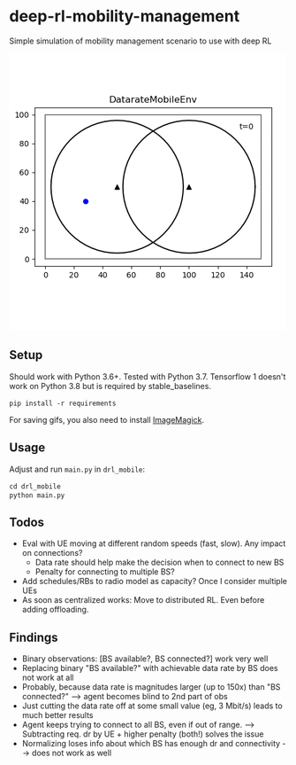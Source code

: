 # deep-rl-mobility-management

Simple simulation of mobility management scenario to use with deep RL

![example](docs/gifs/v02.gif)

## Setup

Should work with Python 3.6+. Tested with Python 3.7. 
Tensorflow 1 doesn't work on Python 3.8 but is required by stable_baselines.

```
pip install -r requirements
```

For saving gifs, you also need to install [ImageMagick](https://imagemagick.org/index.php).

## Usage

Adjust and run `main.py` in `drl_mobile`:

```
cd drl_mobile
python main.py
```

## Todos

* Eval with UE moving at different random speeds (fast, slow). Any impact on connections?
    * Data rate should help make the decision when to connect to new BS
    * Penalty for connecting to multiple BS?
* Add schedules/RBs to radio model as capacity? Once I consider multiple UEs
* As soon as centralized works: Move to distributed RL. Even before adding offloading.

## Findings

* Binary observations: [BS available?, BS connected?] work very well
* Replacing binary "BS available?" with achievable data rate by BS does not work at all
* Probably, because data rate is magnitudes larger (up to 150x) than "BS connected?" --> agent becomes blind to 2nd part of obs
* Just cutting the data rate off at some small value (eg, 3 Mbit/s) leads to much better results
* Agent keeps trying to connect to all BS, even if out of range. --> Subtracting req. dr by UE + higher penalty (both!) solves the issue
* Normalizing loses info about which BS has enough dr and connectivity --> does not work as well
